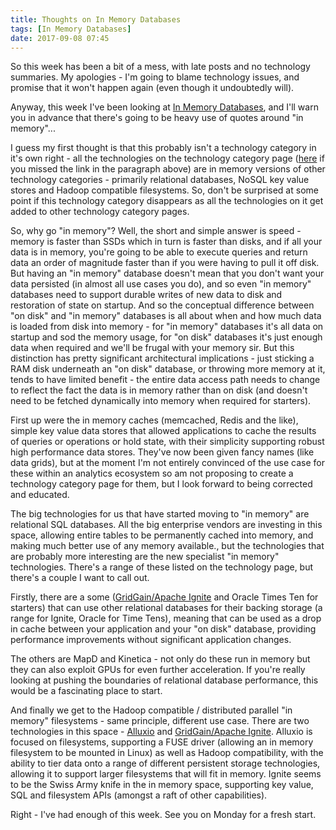 ```yaml
---
title: Thoughts on In Memory Databases
tags: [In Memory Databases]
date: 2017-09-08 07:45
---
```

So this week has been a bit of a mess, with late posts and no technology summaries.  My apologies - I'm going to blame technology issues, and promise that it won't happen again (even though it undoubtedly will).

Anyway, this week I've been looking at [In Memory Databases](/technologies/in-memory-databases/), and I'll warn you in advance that there's going to be heavy use of quotes around "in memory"...
<!--more-->

I guess my first thought is that this probably isn't a technology category in it's own right - all the technologies on the technology category page ([here](/technologies/in-memory-databases/) if you missed the link in the paragraph above) are in memory versions of other technology categories - primarily relational databases, NoSQL key value stores and Hadoop compatible filesystems.  So, don't be surprised at some point if this technology category disappears as all the technologies on it get added to other technology category pages.

So, why go "in memory"?  Well, the short and simple answer is speed - memory is faster than SSDs which in turn is faster than disks, and if all your data is in memory, you're going to be able to execute queries and return data an order of magnitude faster than if you were having to pull it off disk.  But having an "in memory" database doesn't mean that you don't want your data persisted (in almost all use cases you do), and so even "in memory" databases need to support durable writes of new data to disk and restoration of state on startup.  And so the conceptual difference between "on disk" and "in memory" databases is all about when and how much data is loaded from disk into memory - for "in memory" databases it's all data on startup and sod the memory usage, for "on disk" databases it's just enough data when required and we'll be frugal with your memory sir.  But this distinction has pretty significant architectural implications - just sticking a RAM disk underneath an "on disk" database, or throwing more memory at it, tends to have limited benefit - the entire data access path needs to change to reflect the fact the data is in memory rather than on disk (and doesn't need to be fetched dynamically into memory when required for starters).

First up were the in memory caches (memcached, Redis and the like), simple key value data stores that allowed applications to cache the results of queries or operations or hold state, with their simplicity supporting robust high performance data stores.  They've now been given fancy names (like data grids), but at the moment I'm not entirely convinced of the use case for these within an analytics ecosystem so am not proposing to create a technology category page for them, but I look forward to being corrected and educated.

The big technologies for us that have started moving to "in memory" are relational SQL databases.  All the big enterprise vendors are investing in this space, allowing entire tables to be permanently cached into memory, and making much better use of any memory available., but the technologies that are probably more interesting are the new specialist "in memory" technologies.  There's a range of these listed on the technology page, but there's a couple I want to call out.

Firstly, there are a some ([GridGain/Apache Ignite](/technologies/apache-ignite) and Oracle Times Ten for starters) that can use other relational databases for their backing storage (a range for Ignite, Oracle for Time Tens), meaning that can be used as a drop in cache between your application and your "on disk" database, providing performance improvements without significant application changes.

The others are MapD and Kinetica - not only do these run in memory but they can also exploit GPUs for even further acceleration.  If you're really looking at pushing the boundaries of relational database performance, this would be a fascinating place to start.

And finally we get to the Hadoop compatible / distributed parallel "in memory" filesystems - same principle, different use case.  There are two technologies in this space - [Alluxio](/technologies/alluxio/) and [GridGain/Apache Ignite](/technologies/apache-ignite).  Alluxio is focused on filesystems, supporting a FUSE driver (allowing an in memory filesystem to be mounted in Linux) as well as Hadoop compatibility, with the ability to tier data onto a range of different persistent storage technologies, allowing it to support larger filesystems that will fit in memory.  Ignite seems to be the Swiss Army knife in the in memory space, supporting key value, SQL and filesystem APIs (amongst a raft of other capabilities).

Right - I've had enough of this week.  See you on Monday for a fresh start.